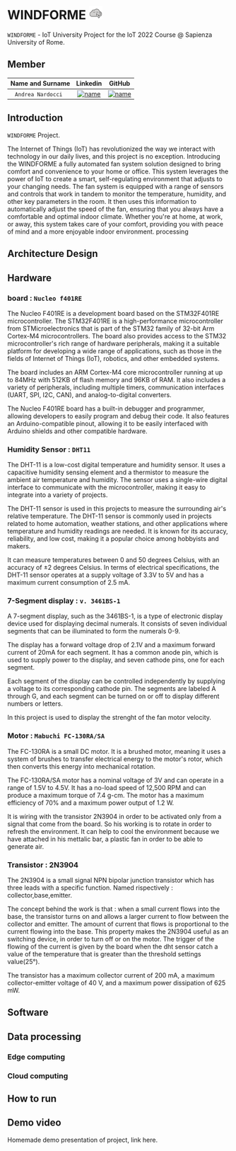 # WINDFORME ![image](/docs/sharedpictures/logo.png)

`WINDFORME` - IoT University Project for the IoT 2022 Course @ Sapienza University of Rome.

## Member

| **Name and Surname** | **Linkedin** | **GitHub** |
| :---: | :---: | :---: |
| `Andrea Nardocci ` | [![name](https://github.com/nardoz-dev/projectName/blob/main/docs/sharedpictures/LogoIn.png)](https://www.linkedin.com/in/andrea-nardocci) | [![name](https://github.com/nardoz-dev/projectName/blob/main/docs/sharedpictures/GitHubLogo.png)](https://github.com/nardoz-dev) |

## Introduction

`WINDFORME` Project.

The Internet of Things (IoT) has revolutionized the way we interact with technology in our daily lives, and this project is no exception. Introducing the WINDFORME a fully automated fan system solution designed to bring comfort and convenience to your home or office. This system leverages the power of IoT to create a smart, self-regulating environment that adjusts to your changing needs. The fan system is equipped with a range of sensors and controls that work in tandem to monitor the temperature, humidity, and other key parameters in the room. It then uses this information to automatically adjust the speed of the fan, ensuring that you always have a comfortable and optimal indoor climate. Whether you're at home, at work, or away, this system takes care of your comfort, providing you with peace of mind and a more enjoyable indoor environment.
processing

## Architecture Design


## Hardware

### board : `Nucleo f401RE`

The Nucleo F401RE is a development board based on the STM32F401RE microcontroller. The STM32F401RE is a high-performance microcontroller from STMicroelectronics that is part of the STM32 family of 32-bit Arm Cortex-M4 microcontrollers. The board also provides access to the STM32 microcontroller's rich range of hardware peripherals, making it a suitable platform for developing a wide range of applications, such as those in the fields of Internet of Things (IoT), robotics, and other embedded systems.

The board includes an ARM Cortex-M4 core microcontroller running at up to 84MHz with 512KB of flash memory and 96KB of RAM. It also includes a variety of peripherals, including multiple timers, communication interfaces (UART, SPI, I2C, CAN), and analog-to-digital converters.

The Nucleo F401RE board has a built-in debugger and programmer, allowing developers to easily program and debug their code. It also features an Arduino-compatible pinout, allowing it to be easily interfaced with Arduino shields and other compatible hardware.

### Humidity Sensor : `DHT11`

The DHT-11 is a low-cost digital temperature and humidity sensor. It uses a capacitive humidity sensing element and a thermistor to measure the ambient air temperature and humidity. The sensor uses a single-wire digital interface to communicate with the microcontroller, making it easy to integrate into a variety of projects.

The DHT-11 sensor is used in this projects to measure the surrounding air's relative temperature. 
The DHT-11 sensor is commonly used in projects related to home automation, weather stations, and other applications where temperature and humidity readings are needed. It is known for its accuracy, reliability, and low cost, making it a popular choice among hobbyists and makers.

It can measure temperatures between 0 and 50 degrees Celsius, with an accuracy of ±2 degrees Celsius.
In terms of electrical specifications, the DHT-11 sensor operates at a supply voltage of 3.3V to 5V and has a maximum current consumption of 2.5 mA.

### 7-Segment display : `v. 3461BS-1`

A 7-segment display, such as the 3461BS-1, is a type of electronic display device used for displaying decimal numerals. It consists of seven individual segments that can be illuminated to form the numerals 0-9. 

The display has a forward voltage drop of 2.1V and a maximum forward current of 20mA for each segment. It has a common anode pin, which is used to supply power to the display, and seven cathode pins, one for each segment.

Each segment of the display can be controlled independently by supplying a voltage to its corresponding cathode pin. The segments are labeled A through G, and each segment can be turned on or off to display different numbers or letters.

In this project is used to display the strenght of the fan motor velocity. 

### Motor : `Mabuchi FC-130RA/SA`
The FC-130RA is a small DC motor. It is a brushed motor, meaning it uses a system of brushes to transfer electrical energy to the motor's rotor, which then converts this energy into mechanical rotation.

The FC-130RA/SA motor has a nominal voltage of 3V and can operate in a range of 1.5V to 4.5V. It has a no-load speed of 12,500 RPM and can produce a maximum torque of 7.4 g-cm. The motor has a maximum efficiency of 70% and a maximum power output of 1.2 W.

It is wiring with the transistor 2N3904 in order to be activated only from a signal that come from the board. So his working is to rotate in order to refresh the environment. It can help to cool the environment because we have attached in his mettalic bar, a plastic fan in order to be able to generate air.

### Transistor : 2N3904

The 2N3904 is a small signal NPN bipolar junction transistor which has three leads with a specific function. Named rispectively : collector,base,emitter.

The concept behind the work is that : when a small current flows into the base, the transistor turns on and allows a larger current to flow between the collector and emitter. The amount of current that flows is proportional to the current flowing into the base. This property makes the 2N3904 useful as an switching device, in order to turn off or on the motor. 
The trigger of the flowing of the current is given by the board when the dht sensor catch a value of the temperature that is greater than the threshold settings value(25°).

The transistor has a maximum collector current of 200 mA, a maximum collector-emitter voltage of 40 V, and a maximum power dissipation of 625 mW. 


## Software
## Data processing
### Edge computing
### Cloud computing
## How to run
## Demo video

Homemade demo presentation of project, link here. 
